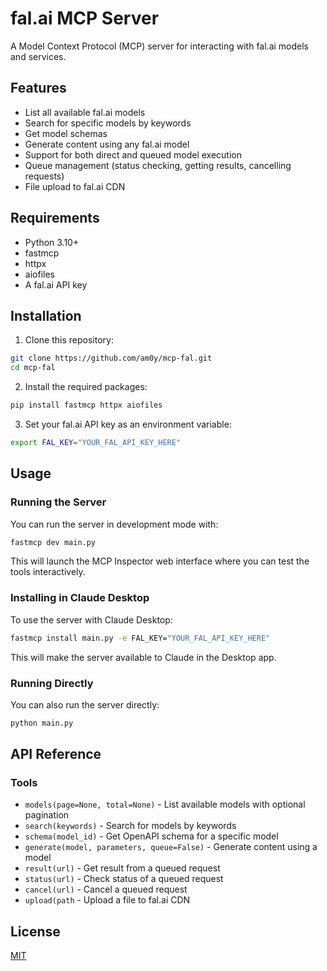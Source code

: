 # fal.ai MCP Server

A Model Context Protocol (MCP) server for interacting with fal.ai models and services.

## Features

- List all available fal.ai models
- Search for specific models by keywords
- Get model schemas
- Generate content using any fal.ai model
- Support for both direct and queued model execution
- Queue management (status checking, getting results, cancelling requests)
- File upload to fal.ai CDN

## Requirements

- Python 3.10+
- fastmcp
- httpx
- aiofiles
- A fal.ai API key

## Installation

1. Clone this repository:
```bash
git clone https://github.com/am0y/mcp-fal.git
cd mcp-fal
```

2. Install the required packages:
```bash
pip install fastmcp httpx aiofiles
```

3. Set your fal.ai API key as an environment variable:
```bash
export FAL_KEY="YOUR_FAL_API_KEY_HERE"
```

## Usage

### Running the Server

You can run the server in development mode with:

```bash
fastmcp dev main.py
```

This will launch the MCP Inspector web interface where you can test the tools interactively.

### Installing in Claude Desktop

To use the server with Claude Desktop:

```bash
fastmcp install main.py -e FAL_KEY="YOUR_FAL_API_KEY_HERE"
```

This will make the server available to Claude in the Desktop app.

### Running Directly

You can also run the server directly:

```bash
python main.py
```


## API Reference

### Tools

- `models(page=None, total=None)` - List available models with optional pagination
- `search(keywords)` - Search for models by keywords
- `schema(model_id)` - Get OpenAPI schema for a specific model
- `generate(model, parameters, queue=False)` - Generate content using a model
- `result(url)` - Get result from a queued request
- `status(url)` - Check status of a queued request
- `cancel(url)` - Cancel a queued request
- `upload(path` - Upload a file to fal.ai CDN

## License

[MIT](LICENSE)
